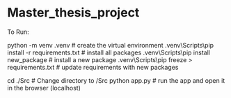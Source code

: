 # Master_thesis_project

To Run:

python -m venv .venv                            # create the virtual environment
.venv\Scripts\pip install -r requirements.txt   # install all packages
.venv\Scripts\pip install new_package           # install a new package
.venv\Scripts\pip freeze > requirements.txt     # update requirements with new packages

cd ./Src                                        # Change directory to /Src
python app.py                                   # run the app and open it in the browser (localhost)